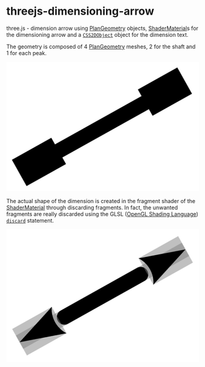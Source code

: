# threejs-dimensioning-arrow

three.js - dimension arrow using [PlanGeometry](https://threejs.org/docs/#api/en/geometries/PlaneGeometry) objects, [ShaderMaterial](https://threejs.org/docs/#api/en/materials/ShaderMaterial)s for the dimensioning arrow and a [`CSS2DObject`](https://threejs.org/docs/#examples/en/renderers/CSS2DRenderer) object for the dimension text.

The geometry is composed of 4 [PlanGeometry](https://threejs.org/docs/#api/en/geometries/PlaneGeometry)  meshes, 2 for the shaft and 1 for each peak.

![geometry](./docs/dimensioning-arrow-geometry.png)

The actual shape of the dimension is created in the fragment shader of the [ShaderMaterial](https://threejs.org/docs/#api/en/materials/ShaderMaterial) through discarding fragments. In fact, the unwanted fragments are really discarded using the GLSL ([OpenGL Shading Language](https://www.khronos.org/opengl/wiki/OpenGL_Shading_Language)) [`discard`](https://www.khronos.org/opengl/wiki/Core_Language_(GLSL)#Control_flow) statement.

![shader](./docs/dimensioning-arrow-shape.png)
